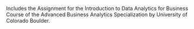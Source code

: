 Includes the Assignment for the Introduction to Data Analytics for Business Course of the Advanced Business Analytics Specialization by University of Colorado Boulder. 
